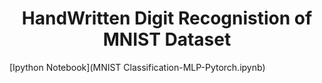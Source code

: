 <h1 align="center"> HandWritten Digit Recognistion of MNIST Dataset </h1>

[Ipython Notebook](MNIST Classification-MLP-Pytorch.ipynb)
